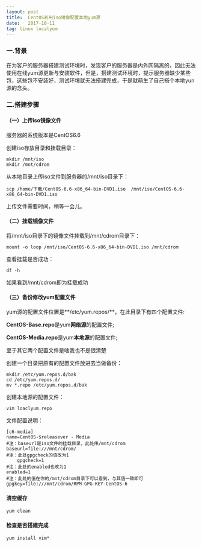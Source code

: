 ```yaml
---
layout: post
title:  CentOS利用iso镜像配置本地yum源
date:   2017-10-11 
tag: linux localyum
---
```


### 一.背景

在为客户的服务器搭建测试环境时，发现客户的服务器是内外网隔离的，因此无法使用在线yum源更新与安装软件，但是，搭建测试环境时，提示服务器缺少某些包，这些包不安装好，测试环境就无法搭建完成，于是就萌生了自己搭个本地yun源的念头。

### 二.搭建步骤

#### （一）上传iso镜像文件

服务器的系统版本是CentOS6.6

创建iso存放目录和挂载目录：

	mkdir /mnt/iso
	mkdir /mnt/cdrom

从本地目录上传iso文件到服务器的/mnt/iso目录下：

	scp /home/下载/CentOS-6.6-x86_64-bin-DVD1.iso  /mnt/iso/CentOS-6.6-x86_64-bin-DVD1.iso

上传文件需要时间，稍等一会儿。

#### （二）挂载镜像文件

将/mnt/iso目录下的镜像文件挂载到/mnt/cdrom目录下：

	mount -o loop /mnt/iso/CentOS-6.6-x86_64-bin-DVD1.iso /mnt/cdrom 

查看挂载是否成功：

	df -h

如果看到/mnt/cdrom即为挂载成功

#### （三）备份修改yum配置文件

yum源的配置文件位置是**/etc/yum.repos/**，在此目录下有四个配置文件:

**CentOS-Base.repo**是yum**网络源**的配置文件;

**CentOS-Media.repo**是yum**本地源**的配置文件;

至于其它两个配置文件是啥我也不是很清楚



创建一个目录把原有的配置文件放进去当做备份：

	mkdir /etc/yum.repos.d/bak
	cd /etc/yum.repos.d/
	mv *.repo /etc/yum.repos.d/bak

创建本地源的配置文件：

	vim loaclyum.repo

文件配置说明：

	[c6-media]
	name=CentOS-$releasever - Media
	#注：baseurl是iso文件的挂载目录，此处伟/mnt/cdrom
	baseurl=file:///mnt/cdrom/  
	#注：此处gpgcheck的值改为1
        gpgcheck=1
	#注：此处的enabled也改为1
	enabled=1
	#注：此处的值在你的/mnt/cdrom目录下可以看到，与其值一致即可
	gpgkey=file:///mnt/cdrom/RPM-GPG-KEY-CentOS-6

#### 清空缓存

	yum clean

#### 检查是否搭建完成

	yum install vim*

















